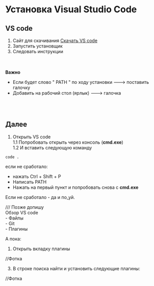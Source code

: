 # Установка Visual Studio Code
## VS code

1. Сайт для скачивания 
[Скачать VS code](https://code.visualstudio.com/download)
2. Запустить установщик
3. Следовать инструкции  

<br></br>
   **Важно**

   * Если будет слово " PATH " по ходу установки ---> поставить галочку 
   * Добавить на рабочий стол (ярлык) ---> галочка 

<br></br>

## Далее

1. Открыть VS code  
    1.1 Попробовать открыть через консоль (**cmd.exe**)  
    1.2 И вставить следующую команду
```
code .
```
если не сработало:  
*  нажать Ctrl + Shift + P  
*  Написать PATH    
*  Нажать на первый пункт и попробовать снова с **cmd.exe**
  
 Если не сработало - да и по_уй. 




/// Позже допишу   
 Обзор VS code   
    - Файлы  
    - Git   
    - Плагины 

А пока: 


1. Открыть вкладку плагины

//Фотка 


3. В строке поиска найти и установить следующие плагины: 

//Фотка 

    

